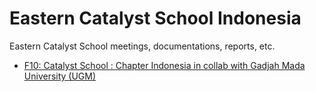 # Eastern Catalyst School Indonesia
Eastern Catalyst School meetings, documentations, reports, etc.

- [F10: Catalyst School : Chapter Indonesia in collab with Gadjah Mada University (UGM)](https://cardano.ideascale.com/c/idea/100210)
